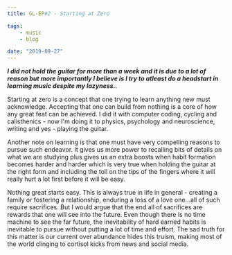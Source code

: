 ```yaml
---
title: GL-EP#2 - Starting at Zero

tags:
    - music
    - blog

date: "2019-09-27"
---
```


***I did not hold the guitar for more than a week and it is due to a lot of reason but more importantly I believe is I try to atleast do a headstart in learning music despite my lazyness..***

Starting at zero is a concept that one trying to learn anything new must acknowledge. Accepting that one can build from nothing is a core of how any great feat can be achieved. I did it with computer coding, cycling and calisthenics - now I'm doing it to physics, psychology and neuroscience, writing and yes - playing the guitar.

Another note on learning is that one must have very compelling reasons to pursue such endeavor. It gives us more power to recalling bits of details on what we are studying plus gives us an extra boosts when habit formation becomes harder and harder which is very true when holding the guitar at the right form and including the toll on the tips of the fingers where it will really hurt a lot first before it will be easy.

Nothing great starts easy. This is always true in life in general - creating a family or fostering a relationship, enduring a loss of a love one...all of such require sacrifices. But I would argue that the end all of sacrifices are rewards that one will see into the future. Even though there is no time machine to see the far future, the inevitability of hard earned habits is inevitable to pursue without putting a lot of time and effort. The sad truth for this matter is our current over abundance hides this truism, making most of the world clinging to cortisol kicks from  news and social media.



